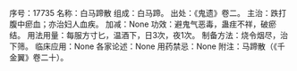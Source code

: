 序号：17735
名称：白马蹄散
组成：白马蹄。
出处：《鬼遗》卷二。
主治：跌打腹中瘀血；亦治妇人血疾。
加减：None
功效：避鬼气恶毒，蛊疰不祥，破瘀结。
用法用量：每服方寸匕，温酒下，日3次，夜1次。
制备方法：烧令烟尽，治下筛。
临床应用：None
各家论述：None
用药禁忌：None
附注：马蹄散（《千金翼》卷二十）。
